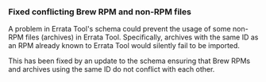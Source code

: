 ### Fixed conflicting Brew RPM and non-RPM files

A problem in Errata Tool's schema could prevent the usage of some
non-RPM files (archives) in Errata Tool.  Specifically, archives with
the same ID as an RPM already known to Errata Tool would silently fail
to be imported.

This has been fixed by an update to the schema ensuring that Brew RPMs
and archives using the same ID do not conflict with each other.
